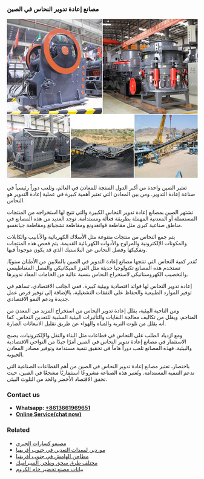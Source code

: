 <h3>مصانع إعادة تدوير النحاس في الصين</h3><img src='1701853415.jpg' alt=''><p>تعتبر الصين واحدة من أكبر الدول المنتجة للمعادن في العالم، وتلعب دوراً رئيسياً في صناعة إعادة التدوير. ومن بين المعادن التي تعتبر أهمية كبيرة في عملية إعادة التدوير هو النحاس.</p><p>تشتهر الصين بمصانع إعادة تدوير النحاس الكبيرة والتي تتيح لها استخراجه من المنتجات المستعملة أو المعدنية المهملة بطريقة فعالة ومستدامة. توجد العديد من هذه المصانع في مناطق صناعية كبرى مثل مقاطعة قوانغدونغ ومقاطعة تشجيانغ ومقاطعة جيانغسو.</p><p>يتم جمع النحاس من منتجات متنوعة مثل الأسلاك الكهربائية والأنابيب والكابلات والمكونات الإلكترونية والمراوح والأدوات الكهربائية القديمة. يتم فحص هذه المنتجات وتفكيكها وفصل النحاس عن البلاستيك الذي قد يكون موجوداً فيها.</p><p>تُقدر كمية النحاس التي تنتجها مصانع إعادة التدوير في الصين بالملايين من الأطنان سنويًا. تستخدم هذه المصانع تكنولوجيا حديثة مثل الفرز الميكانيكي والفصل المغناطيسي والتخصيب الكهروستاتيكي لاستخراج النحاس بنسبة عالية من الخامات المعاد تدويرها.</p><p>إعادة تدوير النحاس لها فوائد اقتصادية وبيئية كبيرة. ففي الجانب الاقتصادي، تساهم في توفير الموارد الطبيعية والحفاظ على النفقات التشغيلية، بالإضافة إلى توفير فرص عمل جديدة ودعم النمو الاقتصادي.</p><p>ومن الناحية البيئية، يقلل إعادة تدوير النحاس من استخراج المزيد من المعدن من المناجم، ويقلل من تكاليف معالجة النفايات والتأثيرات البيئية السلبية للتعدين النحاس. كما أنه يقلل من تلوث التربة والمياه والهواء عن طريق تقليل الانبعاثات الضارة.</p><p>ومع ازدياد الطلب على النحاس في قطاعات مثل البناء والنقل والإلكترونيات، يصبح الاستثمار في مصانع إعادة تدوير النحاس في الصين أمرًا جيدًا من النواحي الاقتصادية والبيئية. فهذه المصانع تلعب دوراً هاماً في تحقيق تنمية مستدامة وتوفير مصادر المعادن الحيوية.</p><p>باختصار، تعتبر مصانع إعادة تدوير النحاس في الصين من أهم القطاعات الصناعية التي تدعم التنمية المستدامة. وتُعتبر هذه الصناعة مشروعًا استثماريًا مشجعًا في الصين، حيث تحقق الاقتصاد الأخضر والحد من التلوث البيئي.</p><h3>Contact us</h3><ul><li><strong>Whatsapp:&nbsp;<a href="https://wa.me/8613661969651">+8613661969651</a></strong></li><li><a href="https://swt.shibang-china.com/?git&amp;zhl&amp;مصانع إعادة تدوير النحاس في الصين"><strong>Online Service(chat now)</strong></a></li></ul><h3>Related</h3><ul><li><a href='مصنعو كسارات الجيري.md'>مصنعو كسارات الجيري</a></li><li><a href='موردين لمعدات التعدين في جنوب أفريقيا.md'>موردين لمعدات التعدين في جنوب أفريقيا</a></li><li><a href='مطاحن الهامش في جنوب أفريقيا.md'>مطاحن الهامش في جنوب أفريقيا</a></li><li><a href='مختلف طرق سحق وطحن السيراميك.md'>مختلف طرق سحق وطحن السيراميك</a></li><li><a href='بيانات مصنع تحضير خام الكروم.md'>بيانات مصنع تحضير خام الكروم</a></li></ul>